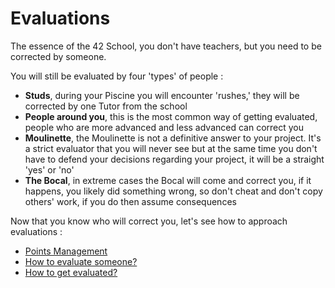# Evaluations

The essence of the 42 School, you don't have teachers, but you need to be corrected by someone.

You will still be evaluated by four 'types' of people :
- **Studs**, during your Piscine you will encounter 'rushes,' they will be corrected by one Tutor from the school
- **People around you**, this is the most common way of getting evaluated, people who are more advanced and less advanced can correct you
- **Moulinette**, the Moulinette is not a definitive answer to your project. It's a strict evaluator that you will never see but at the same time you don't have to defend your decisions regarding your project, it will be a straight 'yes' or 'no'
- **The Bocal**, in extreme cases the Bocal will come and correct you, if it happens, you likely did something wrong, so don't cheat and don't copy others' work, if you do then assume consequences

Now that you know who will correct you, let's see how to approach evaluations :
- [Points Management](./points.md)
- [How to evaluate someone?](./me2them.md)
- [How to get evaluated?](./them2me.md)

